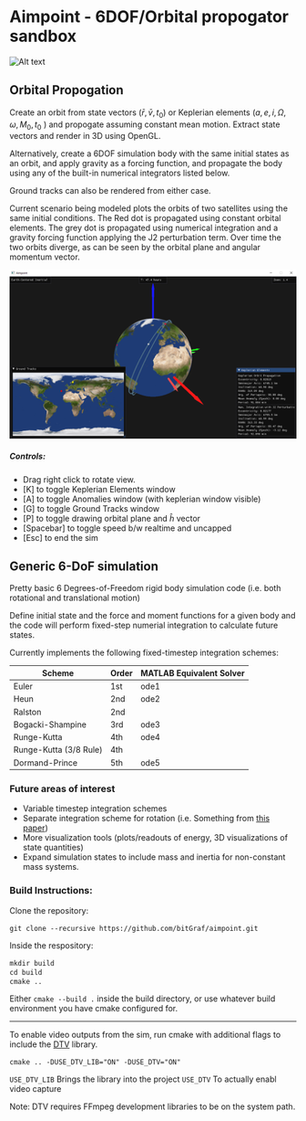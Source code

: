 # Aimpoint - 6DOF/Orbital propogator sandbox
![Alt text](docs/anim.gif?raw=true)

## Orbital Propogation

Create an orbit from state vectors ($\bar{r}, \bar{v}, t_0$) or Keplerian elements ($a, e, i, \Omega, \omega, M_0, t_0$ ) and propogate assuming constant mean motion. Extract state vectors and render in 3D using OpenGL.

Alternatively, create a 6DOF simulation body with the same initial states as an orbit, and apply gravity as a forcing function, and propagate the body using any of the built-in numerical integrators listed below.

Ground tracks can also be rendered from either case.

Current scenario being modeled plots the orbits of two satellites using the same initial conditions. The Red dot is propagated using constant orbital elements. The grey dot is propagated using numerical integration and a gravity forcing function applying the J2 perturbation term. Over time the two orbits diverge, as can be seen by the orbital plane and angular momentum vector.

![Alt text](docs/scenario.png?raw=true)

##### Controls: 
* Drag right click to rotate view.
* [K] to toggle Keplerian Elements window
* [A] to toggle Anomalies window (with keplerian window visible)
* [G] to toggle Ground Tracks window
* [P] to toggle drawing orbital plane and $\hat{h}$ vector
* [Spacebar] to toggle speed b/w realtime and uncapped
* [Esc] to end the sim


## Generic 6-DoF simulation
Pretty basic 6 Degrees-of-Freedom rigid body simulation code (i.e. both rotational and translational motion)

Define initial state and the force and moment functions for a given body and the code will perform fixed-step numerial integration to calculate future states.

Currently implements the following fixed-timestep integration schemes:

| Scheme                  | Order | MATLAB Equivalent Solver |
|-------------------------|-------|--------------------------|
| Euler                   |  1st  | ode1                     |
| Heun                    |  2nd  | ode2                     |
| Ralston                 |  2nd  |                          |
| Bogacki-Shampine        |  3rd  | ode3                     |
| Runge-Kutta             |  4th  | ode4                     |
| Runge-Kutta (3/8 Rule)  |  4th  |                          |
| Dormand-Prince          |  5th  | ode5                     |

### Future areas of interest
* Variable timestep integration schemes
* Separate integration scheme for rotation (i.e. Something from [this paper](https://mathweb.ucsd.edu/~sbuss/ResearchWeb/accuraterotation/paper.pdf))
* More visualization tools (plots/readouts of energy, 3D visualizations of state quantities)
* Expand simulation states to include mass and inertia for non-constant mass systems.

### Build Instructions:
Clone the repository:
```
git clone --recursive https://github.com/bitGraf/aimpoint.git
```

Inside the respository:
```
mkdir build
cd build
cmake ..
```

Either `cmake --build .` inside the build directory, or use whatever build environment you have cmake configured for.

---
To enable video outputs from the sim, run cmake with additional flags to include the [DTV](https://github.com/ange-yaghi/direct-to-video) library.
```
cmake .. -DUSE_DTV_LIB="ON" -DUSE_DTV="ON"
```
`USE_DTV_LIB` Brings the library into the project
`USE_DTV` To actually enabl video capture

Note: DTV requires FFmpeg development libraries to be on the system path.